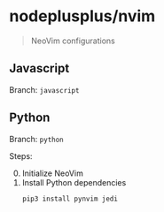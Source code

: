 # nodeplusplus/nvim
> NeoVim configurations

## Javascript

Branch: `javascript`

## Python

Branch: `python`

Steps:

0. Initialize NeoVim
1. Install Python dependencies
    ```
    pip3 install pynvim jedi
    ```
